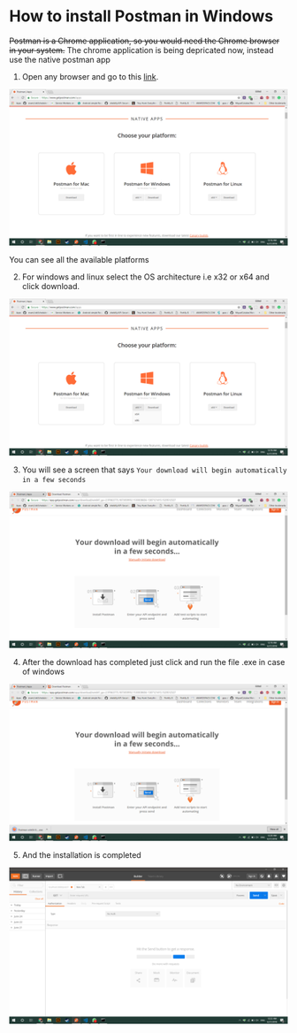 # How to install Postman in Windows

~~Postman is a Chrome application, so you would need the Chrome browser in your system.~~
The chrome application is being depricated now, instead use the native postman app

1. Open any browser and go to this [link](https://www.getpostman.com/apps).

![](/img/postman1.png)

You can see all the available platforms

2. For windows and linux select the OS architecture i.e x32 or x64 and click download.

![](/img/postman2.png)


3. You will see a screen that says `Your download will begin automatically in a few seconds`

![](/img/postman3.png)


4. After the download has completed just click and run the file .exe in case of windows

![](/img/postman4.png)


5. And the installation is completed 

![](/img/postman5.png)